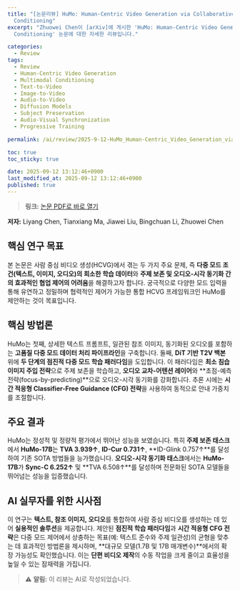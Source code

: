 ```yaml
---
title: "[논문리뷰] HuMo: Human-Centric Video Generation via Collaborative Multi-Modal
  Conditioning"
excerpt: "Zhuowei Chen이 [arXiv]에 게시한 'HuMo: Human-Centric Video Generation via Collaborative Multi-Modal
  Conditioning' 논문에 대한 자세한 리뷰입니다."

categories:
  - Review
tags:
  - Review
  - Human-Centric Video Generation
  - Multimodal Conditioning
  - Text-to-Video
  - Image-to-Video
  - Audio-to-Video
  - Diffusion Models
  - Subject Preservation
  - Audio-Visual Synchronization
  - Progressive Training

permalink: /ai/review/2025-9-12-HuMo_Human-Centric_Video_Generation_via_Collaborative_Multi-Modal_Conditioning/

toc: true
toc_sticky: true

date: 2025-09-12 13:12:46+0900
last_modified_at: 2025-09-12 13:12:46+0900
published: true
---
```

> **링크:** [논문 PDF로 바로 열기](https://arxiv.org/abs/2509.08519)

**저자:** Liyang Chen, Tianxiang Ma, Jiawei Liu, Bingchuan Li, Zhuowei Chen



## 핵심 연구 목표
본 논문은 사람 중심 비디오 생성(HCVG)에서 겪는 두 가지 주요 문제, 즉 **다중 모드 조건(텍스트, 이미지, 오디오)의 희소한 학습 데이터**와 **주제 보존 및 오디오-시각 동기화 간의 효과적인 협업 제어의 어려움**을 해결하고자 합니다. 궁극적으로 다양한 모드 입력을 통해 유연하고 정밀하며 협력적인 제어가 가능한 통합 HCVG 프레임워크인 HuMo를 제안하는 것이 목표입니다.

## 핵심 방법론
HuMo는 첫째, 상세한 텍스트 프롬프트, 일관된 참조 이미지, 동기화된 오디오를 포함하는 **고품질 다중 모드 데이터 처리 파이프라인**을 구축합니다. 둘째, **DiT 기반 T2V 백본** 위에 **두 단계의 점진적 다중 모드 학습 패러다임**을 도입합니다. 이 패러다임은 **최소 침습 이미지 주입 전략**으로 주제 보존을 학습하고, **오디오 교차-어텐션 레이어**와 **초점-예측 전략(focus-by-predicting)**으로 오디오-시각 동기화를 강화합니다. 추론 시에는 **시간 적응형 Classifier-Free Guidance (CFG) 전략**을 사용하여 동적으로 안내 가중치를 조절합니다.

## 주요 결과
HuMo는 정성적 및 정량적 평가에서 뛰어난 성능을 보였습니다. 특히 **주제 보존 태스크**에서 **HuMo-17B**는 **TVA 3.939↑**, **ID-Cur 0.731↑**, **ID-Glink 0.757↑**를 달성하여 기존 SOTA 방법들을 능가했습니다. **오디오-시각 동기화 태스크**에서는 **HuMo-17B**가 **Sync-C 6.252↑** 및 **TVA 6.508↑**를 달성하며 전문화된 SOTA 모델들을 뛰어넘는 성능을 입증했습니다.

## AI 실무자를 위한 시사점
이 연구는 **텍스트, 참조 이미지, 오디오**를 통합하여 사람 중심 비디오를 생성하는 데 있어 **실용적인 솔루션**을 제공합니다. 제안된 **점진적 학습 패러다임**과 **시간 적응형 CFG 전략**은 다중 모드 제어에서 상충하는 목표(예: 텍스트 준수와 주제 일관성)의 균형을 맞추는 데 효과적인 방법론을 제시하며, **대규모 모델(1.7B 및 17B 매개변수)**에서의 확장 가능성도 확인했습니다. 이는 **단편 비디오 제작**의 수동 작업을 크게 줄이고 효율성을 높일 수 있는 잠재력을 가집니다.

> ⚠️ **알림:** 이 리뷰는 AI로 작성되었습니다.